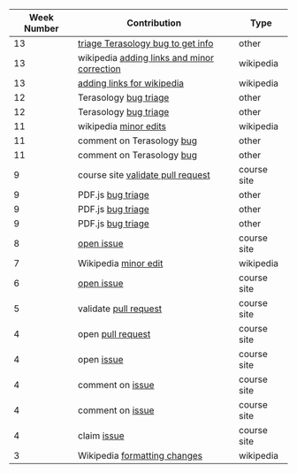 Week Number| Contribution | Type
--- | --- | ---
| 13| [triage Terasology bug to get info](https://github.com/MovingBlocks/Terasology/issues/3338)| other|
| 13| wikipedia [adding links and minor correction](https://en.wikipedia.org/w/index.php?title=Sovereignty_(play)&oldid=838598609)|wikipedia|
|13| [adding links for wikipedia](https://en.wikipedia.org/w/index.php?title=Sovereignty_(play)&oldid=838735845)| wikipedia|
| 12| Terasology [bug triage](https://github.com/MovingBlocks/Terasology/issues/3266)| other|
| 12| Terasology [bug triage](https://github.com/MovingBlocks/Terasology/issues/3288)| other|
| 11| wikipedia [minor edits](https://en.wikipedia.org/w/index.php?title=Black-and-white_dualism&oldid=836255002)| wikipedia|
|11| comment on Terasology [bug](https://github.com/MovingBlocks/Terasology/issues/2378)| other|
|11| comment on Terasology [bug](https://github.com/MovingBlocks/Terasology/issues/3288)| other|
 |9| course site [validate pull request](https://github.com/joannakl/cs480_s18/pull/100) | course site | 
 |9 | PDF.js [bug triage](https://github.com/mozilla/pdf.js/issues/7160)| other |
 |9 | PDF.js [bug triage](https://github.com/mozilla/pdf.js/issues/7363)|  other |
 |9 | PDF.js [bug triage](https://github.com/mozilla/pdf.js/issues/8661)| other | 
 |8 | [open issue](https://github.com/joannakl/cs480_s18/issues/97)| course site |
 |7 | Wikipedia [minor edit](https://en.wikipedia.org/w/index.php?title=Bejeweled_3&oldid=828686453)  | wikipedia |
 |6 | [open issue](https://github.com/joannakl/cs480_s18/issues/94) |  course site |
 |5 |  validate [pull request](https://github.com/joannakl/cs480_s18/pull/72)| course site |
 |4 |  open [pull request](https://github.com/nyu-ossd-s18/oe310-weekly/edit/master/contributions.md)| course site |
 |4 |  open [issue](https://github.com/joannakl/cs480_s18/issues/18)| course site |
 |4 |  comment on [issue](https://github.com/joannakl/cs480_s18/issues/28)| course site |
 |4 |  comment on [issue](https://github.com/joannakl/cs480_s18/issues/32)| course site |
 |4 |  claim [issue](https://github.com/joannakl/cs480_s18/issues/44)|course site |
 |3 |  Wikipedia [formatting changes](https://en.wikipedia.org/w/index.php?title=Black-and-white_dualism&oldid=825208168)| wikipedia |
